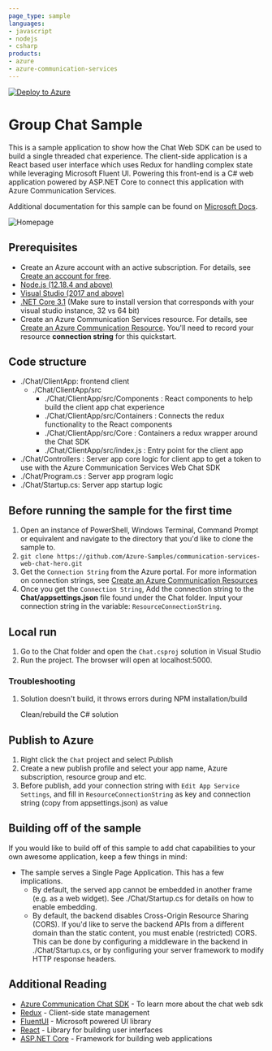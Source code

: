 ```yaml
---
page_type: sample
languages:
- javascript
- nodejs
- csharp
products:
- azure
- azure-communication-services
---
```


[![Deploy to Azure](https://aka.ms/deploytoazurebutton)](https://portal.azure.com/#create/Microsoft.Template/uri/https%3A%2F%2Fraw.githubusercontent.com%2FAzure-Samples%2Fcommunication-services-web-chat-hero%2Fmain%2Fdeploy%2Fazuredeploy.json)

# Group Chat Sample

This is a sample application to show how the Chat Web SDK can be used to build a single threaded chat experience.
The client-side application is a React based user interface which uses Redux for handling complex state while leveraging Microsoft Fluent UI.
Powering this front-end is a C# web application powered by ASP.NET Core to connect this application with Azure Communication Services.

Additional documentation for this sample can be found on [Microsoft Docs](https://docs.microsoft.com/en-us/azure/communication-services/samples/chat-hero-sample).

![Homepage](./Media/homepage-sample-chat.png)

## Prerequisites

- Create an Azure account with an active subscription. For details, see [Create an account for free](https://azure.microsoft.com/free/?WT.mc_id=A261C142F).
- [Node.js (12.18.4 and above)](https://nodejs.org/en/download/)
- [Visual Studio (2017 and above)](https://visualstudio.microsoft.com/vs/)
- [.NET Core 3.1](https://dotnet.microsoft.com/download/dotnet-core/3.1) (Make sure to install version that corresponds with your visual studio instance, 32 vs 64 bit)
- Create an Azure Communication Services resource. For details, see [Create an Azure Communication Resource](https://docs.microsoft.com/en-us/azure/communication-services/quickstarts/create-communication-resource). You'll need to record your resource **connection string** for this quickstart.

## Code structure

- ./Chat/ClientApp: frontend client
  - ./Chat/ClientApp/src
    - ./Chat/ClientApp/src/Components : React components to help build the client app chat experience
    - ./Chat/ClientApp/src/Containers : Connects the redux functionality to the React components
    - ./Chat/ClientApp/src/Core : Containers a redux wrapper around the Chat SDK
    - ./Chat/ClientApp/src/index.js : Entry point for the client app
- ./Chat/Controllers : Server app core logic for client app to get a token to use with the Azure Communication Services Web Chat SDK
- ./Chat/Program.cs : Server app program logic
- ./Chat/Startup.cs: Server app startup logic

## Before running the sample for the first time

1. Open an instance of PowerShell, Windows Terminal, Command Prompt or equivalent and navigate to the directory that you'd like to clone the sample to.
2. `git clone https://github.com/Azure-Samples/communication-services-web-chat-hero.git`
3. Get the `Connection String` from the Azure portal. For more information on connection strings, see [Create an Azure Communication Resources](https://docs.microsoft.com/en-us/azure/communication-services/quickstarts/create-communication-resource)
4. Once you get the `Connection String`, Add the connection string to the **Chat/appsettings.json** file found under the Chat folder. Input your connection string in the variable: `ResourceConnectionString`.

## Local run

1. Go to the Chat folder and open the `Chat.csproj` solution in Visual Studio
2. Run the project. The browser will open at localhost:5000.

### Troubleshooting

1. Solution doesn\'t build, it throws errors during NPM installation/build

    Clean/rebuild the C# solution

## Publish to Azure

1. Right click the `Chat` project and select Publish
2. Create a new publish profile and select your app name, Azure subscription, resource group and etc.
3. Before publish, add your connection string with `Edit App Service Settings`, and fill in `ResourceConnectionString` as key and connection string (copy from appsettings.json) as value

## Building off of the sample

If you would like to build off of this sample to add chat capabilities to your own awesome application, keep a few things in mind:

- The sample serves a Single Page Application. This has a few implications.
  - By default, the served app cannot be embedded in another frame (e.g. as a web widget). See ./Chat/Startup.cs for details on how to enable embedding.
  - By default, the backend disables Cross-Origin Resource Sharing (CORS). If you'd like to serve the backend APIs from a different domain than the static content, you must enable (restricted) CORS. This can be done by configuring a middleware in the backend in ./Chat/Startup.cs, or by configuring your server framework to modify HTTP response headers.

## Additional Reading

- [Azure Communication Chat SDK](https://docs.microsoft.com/en-us/azure/communication-services/concepts/chat/sdk-features) - To learn more about the chat web sdk
- [Redux](https://redux.js.org/) - Client-side state management
- [FluentUI](https://developer.microsoft.com/en-us/fluentui#/) - Microsoft powered UI library
- [React](https://reactjs.org/) - Library for building user interfaces
- [ASP.NET Core](https://docs.microsoft.com/en-us/aspnet/core/introduction-to-aspnet-core?view=aspnetcore-3.1) - Framework for building web applications
